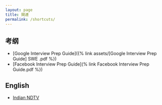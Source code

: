 ```yaml
---
layout: page
title: 関連
permalink: /shortcuts/
---
```



## 考纲

- [Google Interview Prep Guide]({% link assets/[Google Interview Prep Guide] SWE .pdf %})
- [Facebook Interview Prep Guide](% link Facebook Interview Prep Guide.pdf %})


## English

- [Indian NDTV](https://www.youtube.com/watch?v=WB-y7_ymPJ4&ab_channel=NDTV)